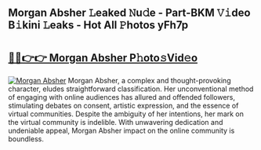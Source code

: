 ## Morgan Absher 𝙻eaked 𝙽u𝚍e - Part-BKM 𝚅𝚒deo B𝚒kini 𝙻eaks - Hot All 𝙿hotos yFh7p

# <h2><a href="http://ld268f.urlbe.top/?page=Morgan+Absher">🔗🔗👉👉 Morgan Absher P𝚑oto𝚜Vid𝚎o</a></h2>

[![Morgan Absher](https://i.imgur.com/eBuTRDB.gif)](http://ld268f.urlbe.top/?page=Morgan+Absher)
Morgan Absher, a complex and thought-provoking character, eludes straightforward classification. Her unconventional method of engaging with online audiences has allured and offended followers, stimulating debates on consent, artistic expression, and the essence of virtual communities. Despite the ambiguity of her intentions, her mark on the virtual community is indelible. With unwavering dedication and undeniable appeal, Morgan Absher impact on the online community is boundless.
